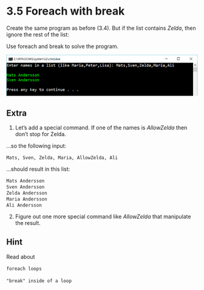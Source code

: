 ﻿# 3.5 Foreach with break

Create the same program as before (3.4). But if the list contains *Zelda*, then ignore the rest of the list:

Use foreach and break to solve the program.

![47](Images/47.png)

## Extra

1. Let’s add a special command. If one of the names is *AllowZelda* then don’t stop for Zelda. 
 

...so the following input: 
   
    Mats, Sven, Zelda, Maria, AllowZelda, Ali

...should result in this list:

	Mats Andersson
	Sven Andersson
	Zelda Andersson
	Maria Andersson
	Ali Andersson

2. Figure out one more special command like *AllowZelda* that manipulate the result.

## Hint

Read about

    foreach loops

    "break" inside of a loop